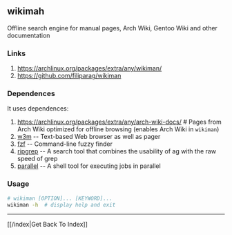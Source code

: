 ## wikimah

Offline search engine for manual pages, Arch Wiki, Gentoo Wiki and other documentation

### Links

1. https://archlinux.org/packages/extra/any/wikiman/
3. https://github.com/filiparag/wikiman

### Dependences

It uses dependences:
1. https://archlinux.org/packages/extra/any/arch-wiki-docs/  # Pages from Arch Wiki optimized for offline browsing (enables Arch Wiki in `wikiman`)
2. [w3m](w3m) -- Text-based Web browser as well as pager
3. [fzf](fzf) -- Command-line fuzzy finder
4. [ripgrep](ripgrep) -- A search tool that combines the usability of ag with the raw speed of grep
5. [parallel](parallel) -- A shell tool for executing jobs in parallel

### Usage

```sh
# wikiman [OPTION]... [KEYWORD]...
wikiman -h  # display help and exit
```

---

[[/index|Get Back To Index]]
